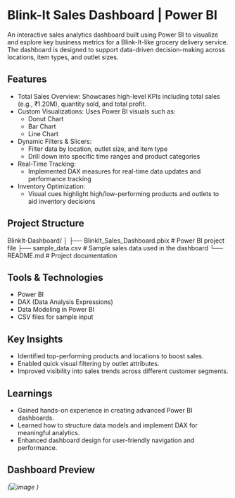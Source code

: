 # Blink-It Sales Dashboard | Power BI

An interactive sales analytics dashboard built using Power BI to visualize and explore key business metrics for a Blink-It-like grocery delivery service. The dashboard is designed to support data-driven decision-making across locations, item types, and outlet sizes.

## Features

- Total Sales Overview: Showcases high-level KPIs including total sales (e.g., ₹1.20M), quantity sold, and total profit.
- Custom Visualizations: Uses Power BI visuals such as:
  - Donut Chart
  - Bar Chart
  - Line Chart
- Dynamic Filters & Slicers:
  - Filter data by location, outlet size, and item type
  - Drill down into specific time ranges and product categories
- Real-Time Tracking:
  - Implemented DAX measures for real-time data updates and performance tracking
- Inventory Optimization:
  - Visual cues highlight high/low-performing products and outlets to aid inventory decisions

## Project Structure
BlinkIt-Dashboard/
│
├── BlinkIt_Sales_Dashboard.pbix # Power BI project file
├── sample_data.csv # Sample sales data used in the dashboard
└── README.md # Project documentation
## Tools & Technologies

- Power BI
- DAX (Data Analysis Expressions)
- Data Modeling in Power BI
- CSV files for sample input

## Key Insights

- Identified top-performing products and locations to boost sales.
- Enabled quick visual filtering by outlet attributes.
- Improved visibility into sales trends across different customer segments.

## Learnings

- Gained hands-on experience in creating advanced Power BI dashboards.
- Learned how to structure data models and implement DAX for meaningful analytics.
- Enhanced dashboard design for user-friendly navigation and performance.

## Dashboard Preview

*(![image](https://github.com/user-attachments/assets/4808f722-1621-4e2a-918c-f60a4365f51b)
)*
